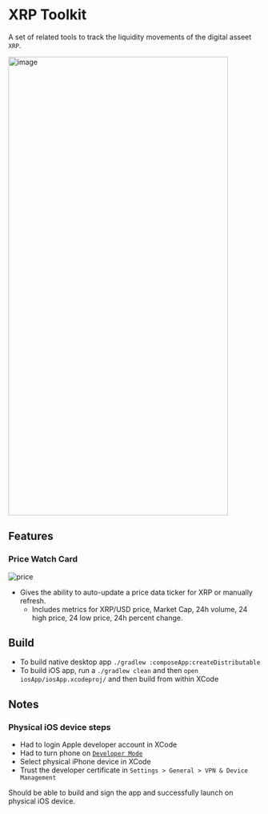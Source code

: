 # XRP Toolkit
A set of related tools to track the liquidity movements of the digital asseet `XRP`.

<img width="439" height="916" alt="image" src="https://github.com/user-attachments/assets/69eff45e-df4a-4d63-875e-4a525f553f9b" />

## Features
### Price Watch Card
![price](https://github.com/user-attachments/assets/fb29c8a4-9e0a-4071-b638-e1abebd001e8)
- Gives the ability to auto-update a price data ticker for XRP or manually refresh.
  - Includes metrics for XRP/USD price, Market Cap, 24h volume, 24 high price, 24 low price, 24h percent change. 

## Build
- To build native desktop app `./gradlew :composeApp:createDistributable`
- To build iOS app, run a `./gradlew clean` and then `open iosApp/iosApp.xcodeproj/` and then build from within XCode

## Notes
### Physical iOS device steps
- Had to login Apple developer account in XCode
- Had to turn phone on [`Developer Mode`](https://developer.apple.com/documentation/xcode/enabling-developer-mode-on-a-device)
- Select physical iPhone device in XCode
- Trust the developer certificate in `Settings > General > VPN & Device Management`

Should be able to build and sign the app and successfully launch on physical iOS device.

